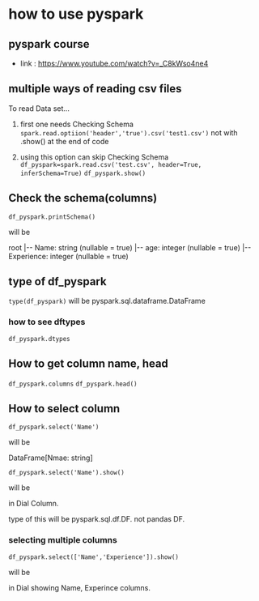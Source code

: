 # how to use pyspark

## pyspark course
- link : https://www.youtube.com/watch?v=_C8kWso4ne4
  
## multiple ways of reading csv files

To read Data set...

1. first one needs Checking Schema
``spark.read.optiion('header','true').csv('test1.csv')``
not with .show() at the end of code

2. using this option can skip Checking Schema
``df_pyspark=spark.read.csv('test.csv', header=True, inferSchema=True)``
``df_pyspark.show()``

## Check the schema(columns)

``df_pyspark.printSchema()``

will be

root 
|-- Name: string (nullable = true)
|-- age: integer (nullable = true)
|-- Experience: integer (nullable = true)

## type of df_pyspark

``type(df_pyspark)``
will be pyspark.sql.dataframe.DataFrame

### how to see dftypes

``df_pyspark.dtypes``

## How to get column name, head

``df_pyspark.columns``
``df_pyspark.head()``

## How to select column

``df_pyspark.select('Name')``

will be 

DataFrame[Nmae: string]

``df_pyspark.select('Name').show()``

will be

in Dial Column. 

type of this will be pyspark.sql.df.DF. not pandas DF.

### selecting multiple columns

``df_pyspark.select(['Name','Experience']).show()``

will be

in Dial showing Name, Experince columns.

 